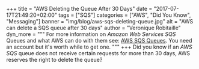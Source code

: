 +++
title = "AWS Deleting the Queue After 30 Days"
date = "2017-07-17T21:49:20+02:00"
tags = ["SQS"]
categories = ["AWS", "Did You Know", "Messaging"]
banner = "img/blog/aws-sqs-deleting-queue.jpg"
alt = "AWS can delete a SQS queue after 30 days"
author = "Veronique Robitaille"
dyn_more = """
For more information on <i>Amazon Web Services SQS</i> Queues and what AWS can do with them see: <a href="https://cloudacademy.com/quiz/study/411880/" target="_blank">AWS SQS Queues</a>.  You need an account but it's worth while to get one.
"""
+++
Did you know if an <i>AWS SQS</i> queue does not receive certain requests for more than 30 days, AWS reserves the right to delete the queue?
